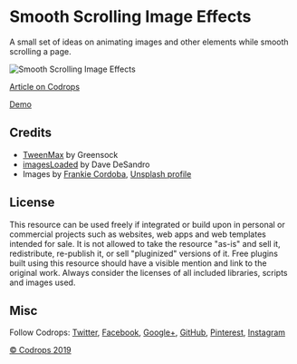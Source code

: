# Smooth Scrolling Image Effects

A small set of ideas on animating images and other elements while smooth scrolling a page.

![Smooth Scrolling Image Effects](https://tympanus.net/codrops/wp-content/uploads/2019/07/SmoothScrollingEffects_featured.jpg)

[Article on Codrops](https://tympanus.net/codrops/?p=42459)

[Demo](http://tympanus.net/Development/SmoothScrollingImageEffects/)

## Credits

- [TweenMax](https://greensock.com/tweenmax) by Greensock
- [imagesLoaded](https://imagesloaded.desandro.com/) by Dave DeSandro
- Images by [Frankie Cordoba](https://www.instagram.com/byfoul/), [Unsplash profile](https://unsplash.com/@byfoul)

## License
This resource can be used freely if integrated or build upon in personal or commercial projects such as websites, web apps and web templates intended for sale. It is not allowed to take the resource "as-is" and sell it, redistribute, re-publish it, or sell "pluginized" versions of it. Free plugins built using this resource should have a visible mention and link to the original work. Always consider the licenses of all included libraries, scripts and images used.

## Misc

Follow Codrops: [Twitter](http://www.twitter.com/codrops), [Facebook](http://www.facebook.com/codrops), [Google+](https://plus.google.com/101095823814290637419), [GitHub](https://github.com/codrops), [Pinterest](http://www.pinterest.com/codrops/), [Instagram](https://www.instagram.com/codropsss/)


[© Codrops 2019](http://www.codrops.com)





